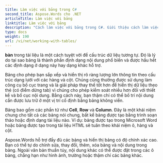 ```yaml
---
title: Làm việc với bảng trong C#
second_title: Aspose.Words cho .NET
articleTitle: Làm việc với bảng
linktitle: Làm việc với bảng
description: "Cách làm việc với bảng trong C#. Giới thiệu cách làm việc với các bảng và khái niệm nút Bảng trong Aspose.Words cho .NET."
type: docs
weight: 190
url: /vi/net/working-with-tables/
---
```


**bàn** trong tài liệu là một cách tuyệt vời để cấu trúc dữ liệu tương tự. Đó là lý do tại sao bảng là thành phần định dạng nội dung phổ biến và được hầu hết các định dạng ở dạng này hay dạng khác hỗ trợ.

Bảng cho phép bạn sắp xếp và hiển thị rõ ràng lượng lớn thông tin theo cấu trúc dạng lưới với các hàng và cột. Chúng cũng thường được sử dụng làm công cụ bố cục trang và là giải pháp thay thế tốt hơn để hiển thị dữ liệu theo thẻ (có điểm dừng tab) vì chúng cho phép kiểm soát nhiều hơn đối với thiết kế và bố cục nội dung. Bằng cách này, bạn thậm chí có thể bố trí nội dung cần được lưu trữ ở một vị trí cố định bằng bảng không viền.

Bảng bao gồm các phần tử như **Cell**, **Row** và **Column**. Đây là một khái niệm chung cho tất cả các bảng nói chung, bất kể bảng được tạo bằng trình soạn thảo hoặc định dạng tài liệu nào. Ví dụ: bảng được tạo trong Microsoft Word hoặc bảng được tạo trong tài liệu HTML sẽ tuân theo khái niệm ô, hàng và cột.

Aspose.Words hỗ trợ đầy đủ các bảng và hiển thị bảng có độ chính xác cao. Bạn có thể tự do chỉnh sửa, thay đổi, thêm, xóa bảng và nội dung trong bảng. Ngoài văn bản thuần túy, nội dung khác có thể được đặt trong các ô bảng, chẳng hạn như hình ảnh, trường hoặc thậm chí các bảng khác.